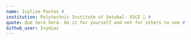 ```yaml
---
name: Ivylize Pontes #
institution: Polytechnic Institute of Setubal- ESCE 🚩 #
quote: Qué Será Será- Do it for yourself and not for others to see #
Github_user: Ivydiaz
---
```

